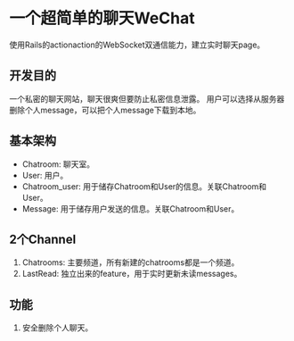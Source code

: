 # 一个超简单的聊天WeChat
使用Rails的actionaction的WebSocket双通信能力，建立实时聊天page。

## 开发目的
一个私密的聊天网站，聊天很爽但要防止私密信息泄露。
用户可以选择从服务器删除个人message，可以把个人message下载到本地。

## 基本架构
- Chatroom: 聊天室。
- User: 用户。
- Chatroom_user: 用于储存Chatroom和User的信息。关联Chatroom和User。
- Message: 用于储存用户发送的信息。关联Chatroom和User。

## 2个Channel
1. Chatrooms: 主要频道，所有新建的chatrooms都是一个频道。
2. LastRead: 独立出来的feature，用于实时更新未读messages。

## 功能
1. 安全删除个人聊天。
